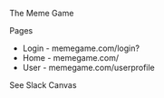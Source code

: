 The Meme Game

Pages
- Login - memegame.com/login?
- Home - memegame.com/
- User - memegame.com/userprofile


See Slack Canvas

